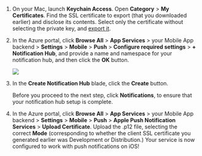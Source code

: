 

1.  On your Mac, launch **Keychain Access**. Open **Category** > **My Certificates**. Find the SSL certificate to export (that you downloaded earlier) and disclose its contents. Select only the certificate without selecting the private key, and [export it](https://support.apple.com/kb/PH20122?locale=en_US).

2. In the Azure portal, click **Browse All** > **App Services** > your Mobile App backend > **Settings** > **Mobile** > **Push** > **Configure required settings** > **+ Notification Hub**, and provide a name and namespace for your notification hub, and then click the **OK** button.

  	![][1]

3. In the **Create Notification Hub** blade, click the **Create** button.
     
    Before you proceed to the next step, click **Notifications**, to ensure that your notification hub setup is complete. 

4. In the Azure portal, click **Browse All** > **App Services** > your Mobile App backend > **Settings** > **Mobile** > **Push** > **Apple Push Notification Services** > **Upload Certificate**. Upload the .p12 file, selecting the correct **Mode** (corresponding to whether the client SSL certificate you generated earlier was Development or Distribution.) Your service is now configured to work with push notifications on iOS!

[1]: ./media/app-service-mobile-apns-configure-push/mobile-push-notification-hub.png

